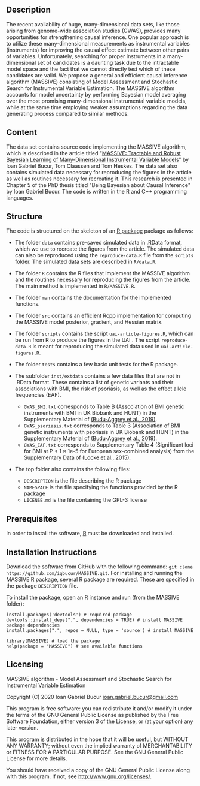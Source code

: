 ## Description
The recent availability of huge, many-dimensional data sets, like those arising 
from genome-wide association studies (GWAS), provides many opportunities for 
strengthening causal inference. One popular approach is to utilize these 
many-dimensional measurements as instrumental variables (instruments) for 
improving the causal effect estimate between other pairs of variables. 
Unfortunately, searching for proper instruments in a many-dimensional set of 
candidates is a daunting task due to the intractable model space and the fact 
that we cannot directly test which of these candidates are valid. We propose a 
general and efficient causal inference algorithm (MASSIVE) consisting of Model
Assessment and Stochastic Search for Instrumental Variable Estimation. The 
MASSIVE algorithm accounts for model uncertainty by performing Bayesian model 
averaging over the most promising many-dimensional instrumental variable models, 
while at the same time employing weaker assumptions regarding the data 
generating process compared to similar methods.

## Content

The data set contains source code implementing the MASSIVE algorithm, which is 
described in the article titled "[MASSIVE: Tractable and Robust Bayesian Learning 
of Many-Dimensional Instrumental Variable Models](http://proceedings.mlr.press/v124/gabriel-bucur20a.html)" 
by Ioan Gabriel Bucur, Tom Claassen and Tom Heskes. The data set also contains 
simulated data necessary for reproducing the figures in the article as well as 
routines necessary for recreating it. This research is presented in Chapter 5 
of the PhD thesis titled "Being Bayesian about Causal Inference" by
Ioan Gabriel Bucur. The code is written in the R and C++ programming languages.

## Structure

The code is structured on the skeleton of an [R package](https://r-pkgs.org/index.html) 
package as follows:

- The folder `data` contains pre-saved simulated data in .RData format, which we 
use to recreate the figures from the article. The simulated data can also be
reproduced using the `reproduce-data.R` file from the `scripts` folder. 
The simulated data sets are described in `R/data.R`.

- The folder `R` contains the R files that implement the MASSIVE algorithm and the 
routines necessary for reproducing the figures from the article. The main method
is implemented in `R/MASSIVE.R`.

- The folder `man` contains the documentation for the implemented functions.

- The folder `src` contains an efficient Rcpp implementation for computing the
MASSIVE model posterior, gradient, and Hessian matrix.

- The folder `scripts` contains the script `uai-article-figures.R`, which can be 
run from R to produce the figures in the UAI . The script `reproduce-data.R` is 
meant for reproducing the simulated data used in `uai-article-figures.R`.

- The folder `tests` contains a few basic unit tests for the R package.

- The subfolder `inst/extdata` contains a few data files that are not in .RData
  format. These contains a list of genetic variants and their associations with
  BMI, the risk of psoriasis, as well as the effect allele frequencies (EAF).
    - `GWAS_BMI.txt` corresponds to Table B (Association of BMI genetic 
    instruments with BMI in UK Biobank and HUNT) in the Supplementary Material of [(Budu-Aggrey et al., 2019)](https://journals.plos.org/plosmedicine/article?id=10.1371/journal.pmed.1002739).
    - `GWAS_psoriasis.txt` corresponds to Table 3 (Association of BMI genetic 
    instruments with psoriasis in UK Biobank and HUNT) in the Supplementary Material of [(Budu-Aggrey et al., 2019)](https://journals.plos.org/plosmedicine/article?id=10.1371/journal.pmed.1002739).
    - `GWAS_EAF.txt` corresponds to Supplementary Table 4 (Significant loci for BMI at P < 1 × 1e-5 for European sex-combined analysis) from the Supplementary Data of [(Locke et al., 2015)](https://www.nature.com/articles/nature14177).
  
- The top folder also contains the following files:
  - `DESCRIPTION` is the file describing the R package
  - `NAMESPACE` is the file specifying the functions provided by the R package
  - `LICENSE.md` is the file containing the GPL-3 license
  
## Prerequisites

In order to install the software, [R](https://cran.r-project.org/) must be 
downloaded and installed.
  
## Installation Instructions

Download the software from GitHub with the following command:
`git clone https://github.com/igbucur/MASSIVE.git`. For installing and running the 
MASSIVE R package, several R package are required. These are specified in the 
package `DESCRIPTION` file.

To install the package, open an R instance and run (from the MASSIVE folder):
```
install.packages('devtools') # required package
devtools::install_deps(".", dependencies = TRUE) # install MASSIVE package dependencies
install.packages(".", repos = NULL, type = 'source') # install MASSIVE

library(MASSIVE) # load the package
help(package = "MASSIVE") # see available functions
```

## Licensing

MASSIVE algorithm - Model Assessment and Stochastic Search for Instrumental Variable Estimation

Copyright (C) 2020 Ioan Gabriel Bucur <ioan.gabriel.bucur@gmail.com>

This program is free software: you can redistribute it and/or modify
it under the terms of the GNU General Public License as published by
the Free Software Foundation, either version 3 of the License, or
(at your option) any later version.

This program is distributed in the hope that it will be useful,
but WITHOUT ANY WARRANTY; without even the implied warranty of
MERCHANTABILITY or FITNESS FOR A PARTICULAR PURPOSE.  See the
GNU General Public License for more details.

You should have received a copy of the GNU General Public License
along with this program.  If not, see <http://www.gnu.org/licenses/>.
